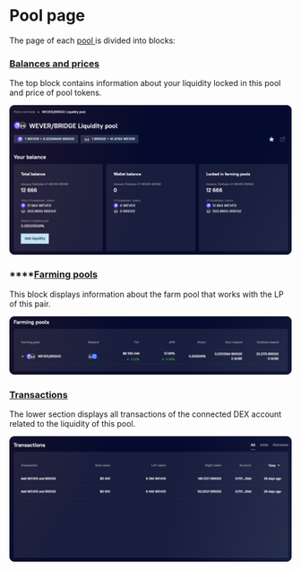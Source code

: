 # Pool page

The page of each [pool ](../pools-overview.md)is divided into blocks:

### [Balances and prices](balances-and-prices.md)

The top block contains information about your liquidity locked in this pool and price of pool tokens.

![](<../../../../.gitbook/assets/image (168).png>)

### \*\*\*\*[**Farming pools**](farming-pools.md)

This block displays information about the farm pool that works with the LP of this pair.

![](<../../../../.gitbook/assets/image (47).png>)

### [Transactions](transactions.md)

The lower section displays all transactions of the connected DEX account related to the liquidity of this pool.

![](<../../../../.gitbook/assets/image (206).png>)
